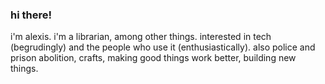 ### hi there!

i'm alexis. i'm a librarian, among other things. interested in tech (begrudingly) and the people who use it (enthusiastically). also police and prison abolition, crafts, making good things work better, building new things. 

